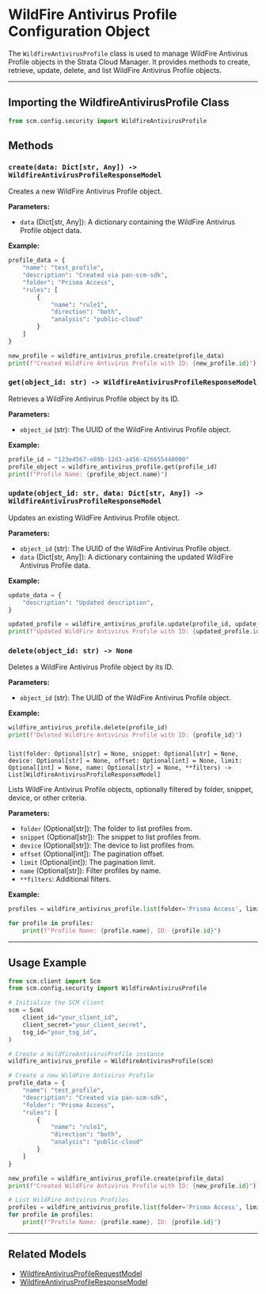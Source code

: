 # WildFire Antivirus Profile Configuration Object

The `WildfireAntivirusProfile` class is used to manage WildFire Antivirus Profile objects in the Strata Cloud Manager.
It provides methods to create, retrieve, update, delete, and list WildFire Antivirus Profile objects.

---

## Importing the WildfireAntivirusProfile Class

```python
from scm.config.security import WildfireAntivirusProfile
```

## Methods

### `create(data: Dict[str, Any]) -> WildfireAntivirusProfileResponseModel`

Creates a new WildFire Antivirus Profile object.

**Parameters:**

- `data` (Dict[str, Any]): A dictionary containing the WildFire Antivirus Profile object data.

**Example:**

```python
profile_data = {
    "name": "test_profile",
    "description": "Created via pan-scm-sdk",
    "folder": "Prisma Access",
    "rules": [
        {
            "name": "rule1",
            "direction": "both",
            "analysis": "public-cloud"
        }
    ]
}

new_profile = wildfire_antivirus_profile.create(profile_data)
print(f"Created WildFire Antivirus Profile with ID: {new_profile.id}")
```

### `get(object_id: str) -> WildfireAntivirusProfileResponseModel`

Retrieves a WildFire Antivirus Profile object by its ID.

**Parameters:**

- `object_id` (str): The UUID of the WildFire Antivirus Profile object.

**Example:**

```python
profile_id = "123e4567-e89b-12d3-a456-426655440000"
profile_object = wildfire_antivirus_profile.get(profile_id)
print(f"Profile Name: {profile_object.name}")
```

### `update(object_id: str, data: Dict[str, Any]) -> WildfireAntivirusProfileResponseModel`

Updates an existing WildFire Antivirus Profile object.

**Parameters:**

- `object_id` (str): The UUID of the WildFire Antivirus Profile object.
- `data` (Dict[str, Any]): A dictionary containing the updated WildFire Antivirus Profile data.

**Example:**

```python
update_data = {
    "description": "Updated description",
}

updated_profile = wildfire_antivirus_profile.update(profile_id, update_data)
print(f"Updated WildFire Antivirus Profile with ID: {updated_profile.id}")
```

### `delete(object_id: str) -> None`

Deletes a WildFire Antivirus Profile object by its ID.

**Parameters:**

- `object_id` (str): The UUID of the WildFire Antivirus Profile object.

**Example:**

```python
wildfire_antivirus_profile.delete(profile_id)
print(f"Deleted WildFire Antivirus Profile with ID: {profile_id}")
```

###

`list(folder: Optional[str] = None, snippet: Optional[str] = None, device: Optional[str] = None, offset: Optional[int] = None, limit: Optional[int] = None, name: Optional[str] = None, **filters) -> List[WildfireAntivirusProfileResponseModel]`

Lists WildFire Antivirus Profile objects, optionally filtered by folder, snippet, device, or other criteria.

**Parameters:**

- `folder` (Optional[str]): The folder to list profiles from.
- `snippet` (Optional[str]): The snippet to list profiles from.
- `device` (Optional[str]): The device to list profiles from.
- `offset` (Optional[int]): The pagination offset.
- `limit` (Optional[int]): The pagination limit.
- `name` (Optional[str]): Filter profiles by name.
- `**filters`: Additional filters.

**Example:**

```python
profiles = wildfire_antivirus_profile.list(folder='Prisma Access', limit=10)

for profile in profiles:
    print(f"Profile Name: {profile.name}, ID: {profile.id}")
```

---

## Usage Example

```python
from scm.client import Scm
from scm.config.security import WildfireAntivirusProfile

# Initialize the SCM client
scm = Scm(
    client_id="your_client_id",
    client_secret="your_client_secret",
    tsg_id="your_tsg_id",
)

# Create a WildfireAntivirusProfile instance
wildfire_antivirus_profile = WildfireAntivirusProfile(scm)

# Create a new WildFire Antivirus Profile
profile_data = {
    "name": "test_profile",
    "description": "Created via pan-scm-sdk",
    "folder": "Prisma Access",
    "rules": [
        {
            "name": "rule1",
            "direction": "both",
            "analysis": "public-cloud"
        }
    ]
}

new_profile = wildfire_antivirus_profile.create(profile_data)
print(f"Created WildFire Antivirus Profile with ID: {new_profile.id}")

# List WildFire Antivirus Profiles
profiles = wildfire_antivirus_profile.list(folder='Prisma Access', limit=10)
for profile in profiles:
    print(f"Profile Name: {profile.name}, ID: {profile.id}")
```

---

## Related Models

- [WildfireAntivirusProfileRequestModel](../../models/security_services/wildfire_antivirus_profile_models.md#WildfireAntivirusProfileRequestModel)
- [WildfireAntivirusProfileResponseModel](../../models/security_services/wildfire_antivirus_profile_models.md#WildfireAntivirusProfileResponseModel)
